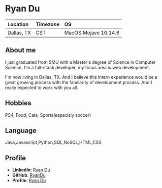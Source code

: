 # Ryan Du

Location | Timezone | OS
:--- | :--- | :---
Dallas, TX | CST | MacOS Mojave 10.14.6

## About me
I just graduated from SMU with a Master's degree of Science in Computer Science. I'm a full-stack developer, my focus area is web development. 

I'm now living in Dallas, TX. And I believe this Intern experience would be a great growing process with the familarity of development process. And I really expected to work with you all.

## Hobbies
PS4, Food, Cats, Sports(especisly soccer)

## Language
Java,Javascript,Python,SQL,NoSQL,HTML,CSS

## Profile
* __LinkedIn:__ [Ryan Du](https://www.linkedin.com/in/liyuan-du/)
* __GitHub:__ [RyanDu](https://github.com/RyanDu)
* __Profile:__ [Ryan Du](https://ryandu.github.io/)
